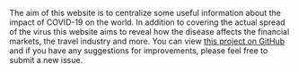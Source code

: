 The aim of this website is to centralize some useful information about the impact of COVID-19 on the world. In addition to covering the actual spread of the virus this website aims to reveal how the disease affects the financial markets, the travel industry and more. You can view [this project on GitHub](https://github.com/ivan-rivera/covid19) and if you have any suggestions for improvements, please feel free to submit a new issue.